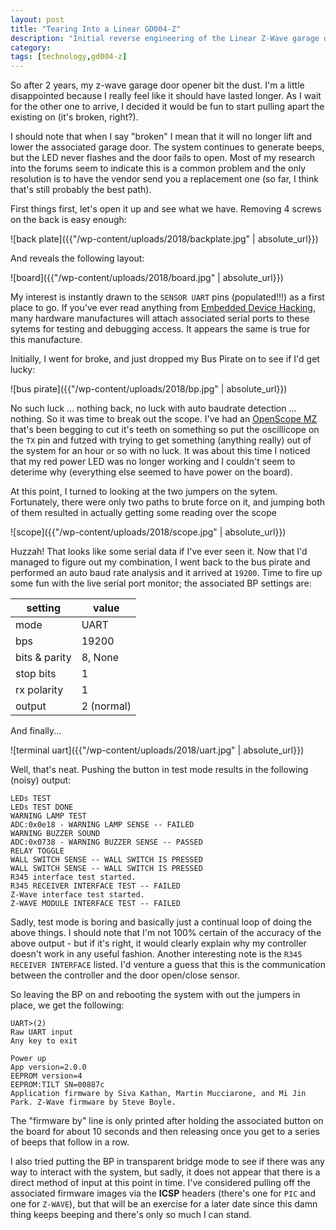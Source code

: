 ```yaml
---
layout: post
title: "Tearing Into a Linear GD004-Z"
description: "Initial reverse engineering of the Linear Z-Wave garage door openeer"
category: 
tags: [technology,gd004-z]
---
```

So after 2 years, my z-wave garage door opener bit the dust. I'm a little disappointed because I really feel like it should have lasted longer. As I wait for the other one to arrive, I decided it would be fun to start pulling apart the existing on (it's broken, right?).

I should note that when I say "broken" I mean that it will no longer lift and lower the associated garage door. The system continues to generate beeps, but the LED never flashes and the door fails to open. Most of my research into the forums seem to indicate this is a common problem and the only resolution is to have the vendor send you a replacement one (so far, I think that's still probably the best path).

First things first, let's open it up and see what we have. Removing 4 screws on the back is easy enough:

![back plate]({{"/wp-content/uploads/2018/backplate.jpg" | absolute_url}})

And reveals the following layout:

![board]({{"/wp-content/uploads/2018/board.jpg" | absolute_url}})

My interest is instantly drawn to the `SENSOR UART` pins (populated!!!) as a first place to go. If you've ever read anything from [Embedded Device Hacking](http://www.devttys0.com/2012/11/reverse-engineering-serial-ports/), many hardware manufactures will attach associated serial ports to these sytems for testing and debugging access. It appears the same is true for this manufacture.

Initially, I went for broke, and just dropped my Bus Pirate on to see if I'd get lucky:

![bus pirate]({{"/wp-content/uploads/2018/bp.jpg" | absolute_url}})

No such luck ... nothing back, no luck with auto baudrate detection ... nothing. So it was time to break out the scope. I've had an [OpenScope MZ](https://reference.digilentinc.com/reference/instrumentation/openscope-mz/start?redirect=1) that's been begging to cut it's teeth on something so put the oscillicope on the `TX` pin and futzed with trying to get something (anything really) out of the system for an hour or so with no luck. It was about this time I noticed that my red power LED was no longer working and I couldn't seem to deterime why (everything else seemed to have power on the board).

At this point, I turned to looking at the two jumpers on the sytem. Fortunately, there were only two paths to brute force on it, and jumping both of them resulted in actually getting some reading over the scope

![scope]({{"/wp-content/uploads/2018/scope.jpg" | absolute_url}})

Huzzah! That looks like some serial data if I've ever seen it. Now that I'd managed to figure out my combination, I went back to the bus pirate and performed an auto baud rate analysis and it arrived at `19200`. Time to fire up some fun with the live serial port monitor; the associated BP settings are:

|setting|value|
|---|---|
|mode|UART|
|bps|19200|
|bits & parity|8, None|
|stop bits|1|
|rx polarity|1|
|output|2 (normal)|

And finally...

![terminal uart]({{"/wp-content/uploads/2018/uart.jpg" | absolute_url}})

Well, that's neat. Pushing the button in test mode results in the following (noisy) output:

```
LEDs TEST
LEDs TEST DONE
WARNING LAMP TEST
ADC:0x0e18 - WARNING LAMP SENSE -- FAILED
WARNING BUZZER SOUND
ADC:0x0738 - WARNING BUZZER SENSE -- PASSED
RELAY TOGGLE
WALL SWITCH SENSE -- WALL SWITCH IS PRESSED
WALL SWITCH SENSE -- WALL SWITCH IS PRESSED
R345 interface test started.
R345 RECEIVER INTERFACE TEST -- FAILED
Z-Wave interface test started.
Z-WAVE MODULE INTERFACE TEST -- FAILED
```

Sadly, test mode is boring and basically just a continual loop of doing the above things. I should note that I'm not 100% certain of the accuracy of the above output - but if it's right, it would clearly explain why my controller doesn't work in any useful fashion. Another interesting note is the `R345 RECEIVER INTERFACE` listed. I'd venture a guess that this is the communication between the controller and the door open/close sensor.

So leaving the BP on and rebooting the system with out the jumpers in place, we get the following:
```
UART>(2)
Raw UART input
Any key to exit

Power up
App version=2.0.0
EEPROM version=4
EEPROM:TILT SN=00887c
Application firmware by Siva Kathan, Martin Mucciarone, and Mi Jin Park. Z-Wave firmware by Steve Boyle.
```

The "firmware by" line is only printed after holding the associated button on the board for about 10 seconds and then releasing once you get to a series of beeps that follow in a row.

I also tried putting the BP in transparent bridge mode to see if there was any way to interact with the system, but sadly, it does not appear that there is a direct method of input at this point in time. I've considered pulling off the associated firmware images via the **ICSP** headers (there's one for `PIC` and one for `Z-WAVE`), but that will be an exercise for a later date since this damn thing keeps beeping and there's only so much I can stand.